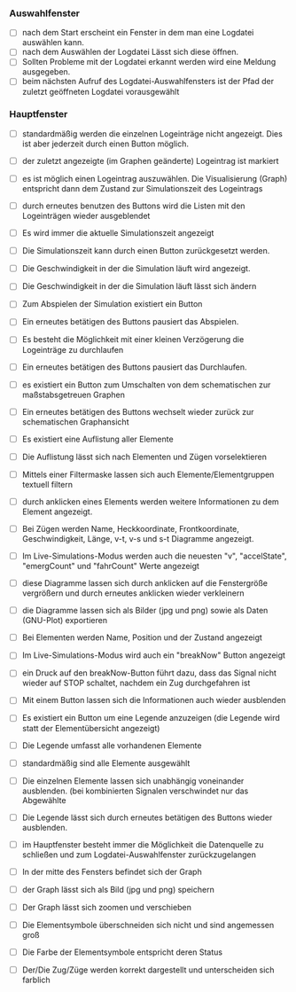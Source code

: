 ### Auswahlfenster
- [ ] nach dem Start erscheint ein Fenster in dem man eine Logdatei auswählen kann.
- [ ] nach dem Auswählen der Logdatei Lässt sich diese öffnen.
- [ ] Sollten Probleme mit der Logdatei erkannt werden wird eine Meldung ausgegeben.
- [ ] beim nächsten Aufruf des Logdatei-Auswahlfensters ist der Pfad der zuletzt geöffneten Logdatei vorausgewählt

### Hauptfenster
- [ ] standardmäßig werden die einzelnen Logeinträge nicht angezeigt. Dies ist aber jederzeit durch einen Button möglich.
- [ ] der zuletzt angezeigte (im Graphen geänderte) Logeintrag ist markiert
- [ ] es ist möglich einen Logeintrag auszuwählen. Die Visualisierung (Graph) entspricht dann dem Zustand zur Simulationszeit des Logeintrags
- [ ] durch erneutes benutzen des Buttons wird die Listen mit den Logeinträgen wieder ausgeblendet

- [ ] Es wird immer die aktuelle Simulationszeit angezeigt
- [ ] Die Simulationszeit kann durch einen Button zurückgesetzt werden.

- [ ] Die Geschwindigkeit in der die Simulation läuft wird angezeigt.
- [ ] Die Geschwindigkeit in der die Simulation läuft lässt sich ändern

- [ ] Zum Abspielen der Simulation existiert ein Button
- [ ] Ein erneutes betätigen des Buttons pausiert das Abspielen.

- [ ] Es besteht die Möglichkeit mit einer kleinen Verzögerung die Logeinträge zu durchlaufen
- [ ] Ein erneutes betätigen des Buttons pausiert das Durchlaufen.

- [ ] es existiert ein Button zum Umschalten von dem schematischen zur maßstabsgetreuen Graphen
- [ ] Ein erneutes betätigen des Buttons wechselt wieder zurück zur schematischen Graphansicht

- [ ] Es existiert eine Auflistung aller Elemente
- [ ] Die Auflistung lässt sich nach Elementen und Zügen vorselektieren
- [ ] Mittels einer Filtermaske lassen sich auch Elemente/Elementgruppen textuell filtern
- [ ] durch anklicken eines Elements werden weitere Informationen zu dem Element angezeigt.
- [ ] Bei Zügen werden Name, Heckkoordinate, Frontkoordinate, Geschwindigkeit, Länge, v-t, v-s und s-t Diagramme angezeigt.
- [ ] Im Live-Simulations-Modus werden auch die neuesten "v", "accelState", "emergCount" und "fahrCount" Werte angezeigt
- [ ] diese Diagramme lassen sich durch anklicken auf die Fenstergröße vergrößern und durch erneutes anklicken wieder verkleinern
- [ ] die Diagramme lassen sich als Bilder (jpg und png) sowie als Daten (GNU-Plot) exportieren
- [ ] Bei Elementen werden Name, Position und der Zustand angezeigt
- [ ] Im Live-Simulations-Modus wird auch ein "breakNow" Button angezeigt
- [ ] ein Druck auf den breakNow-Button führt dazu, dass das Signal nicht wieder auf STOP schaltet, nachdem ein Zug durchgefahren ist
- [ ] Mit einem Button lassen sich die Informationen auch wieder ausblenden

- [ ] Es existiert ein Button um eine Legende anzuzeigen (die Legende wird statt der Elementübersicht angezeigt)
- [ ] Die Legende umfasst alle vorhandenen Elemente
- [ ] standardmäßig sind alle Elemente ausgewählt
- [ ] Die einzelnen Elemente lassen sich unabhängig voneinander ausblenden. (bei kombinierten Signalen verschwindet nur das Abgewählte
- [ ] Die Legende lässt sich durch erneutes betätigen des Buttons wieder ausblenden.

- [ ] im Hauptfenster besteht immer die Möglichkeit die Datenquelle zu schließen und zum Logdatei-Auswahlfenster zurückzugelangen

- [ ] In der mitte des Fensters befindet sich der Graph
- [ ] der Graph lässt sich als Bild (jpg und png) speichern
- [ ] Der Graph lässt sich zoomen und verschieben
- [ ] Die Elementsymbole überschneiden sich nicht und sind angemessen groß
- [ ] Die Farbe der Elementsymbole entspricht deren Status
- [ ] Der/Die Zug/Züge werden korrekt dargestellt und unterscheiden sich farblich
